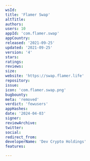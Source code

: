 ```yaml
---
wsId: 
title: 'Flamer Swap'
altTitle: 
authors: 
users: 10
appId: 'com.flamer.swap'
appCountry: 
released: '2021-09-25'
updated: '2021-09-25'
version: '4'
stars: 
ratings: 
reviews: 
size: 
website: 'https://swap.flamer.life'
repository: 
issue: 
icon: 'com.flamer.swap.png'
bugbounty: 
meta: 'removed'
verdict: 'fewusers'
appHashes: 
date: '2024-04-03'
signer: 
reviewArchive: 
twitter: 
social: 
redirect_from: 
developerName: 'Dev Crypto Holdings'
features: 

---
```


